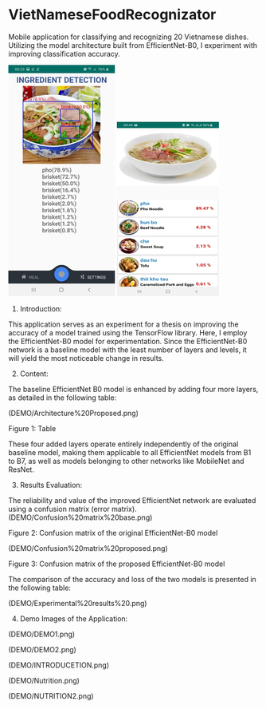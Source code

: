 # VietNameseFoodRecognizator

Mobile application for classifying and recognizing 20 Vietnamese dishes. Utilizing the model architecture built from EfficientNet-B0, I experiment with improving classification accuracy.

![INGREDIENT DETECT](https://github.com/LittleKai/VietNameseFoodRecognizator/blob/main/received_1981802552271939.png)
![VIETNAMESE FOOD CLASSFICATION](https://github.com/LittleKai/VietNameseFoodRecognizator/blob/main/received_674442134837302.png)
1. Introduction:

This application serves as an experiment for a thesis on improving the accuracy of a model trained using the TensorFlow library. Here, I employ the EfficientNet-B0 model for experimentation. Since the EfficientNet-B0 network is a baseline model with the least number of layers and levels, it will yield the most noticeable change in results.

2. Content:

The baseline EfficientNet B0 model is enhanced by adding four more layers, as detailed in the following table:

(DEMO/Architecture%20Proposed.png)

Figure 1: Table

These four added layers operate entirely independently of the original baseline model, making them applicable to all EfficientNet models from B1 to B7, as well as models belonging to other networks like MobileNet and ResNet.

3. Results Evaluation:

The reliability and value of the improved EfficientNet network are evaluated using a confusion matrix (error matrix).
(DEMO/Confusion%20matrix%20base.png)

Figure 2: Confusion matrix of the original EfficientNet-B0 model

(DEMO/Confusion%20matrix%20proposed.png)

Figure 3: Confusion matrix of the proposed EfficientNet-B0 model

The comparison of the accuracy and loss of the two models is presented in the following table:

(DEMO/Experimental%20results%20.png)

4. Demo Images of the Application:
   
(DEMO/DEMO1.png)

(DEMO/DEMO2.png)

(DEMO/INTRODUCETION.png)

(DEMO/Nutrition.png)

(DEMO/NUTRITION2.png)

